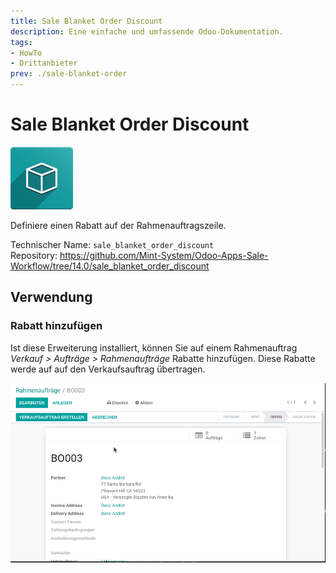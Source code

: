 ```yaml
---
title: Sale Blanket Order Discount
description: Eine einfache und umfassende Odoo-Dokumentation.
tags:
- HowTo
- Drittanbieter
prev: ./sale-blanket-order
---
```

# Sale Blanket Order Discount
![icon_oms_box](attachments/icon_oms_box.png)

Definiere einen Rabatt auf der Rahmenauftragszeile.

Technischer Name: `sale_blanket_order_discount`\
Repository: <https://github.com/Mint-System/Odoo-Apps-Sale-Workflow/tree/14.0/sale_blanket_order_discount>

## Verwendung

### Rabatt hinzufügen

Ist diese Erweiterung installiert, können Sie auf einem Rahmenauftrag *Verkauf > Aufträge > Rahmenaufträge* Rabatte hinzufügen. Diese Rabatte werde auf auf den Verkaufsauftrag übertragen.

![Sale Blanket Order Discount](attachments/Sale%20Blanket%20Order%20Discount.gif)